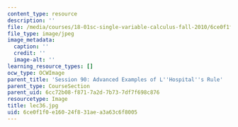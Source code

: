 ```yaml
---
content_type: resource
description: ''
file: /media/courses/18-01sc-single-variable-calculus-fall-2010/6ce0f1f0e16024f831aea3a63c6f8005_lec36.jpg
file_type: image/jpeg
image_metadata:
  caption: ''
  credit: ''
  image-alt: ''
learning_resource_types: []
ocw_type: OCWImage
parent_title: 'Session 90: Advanced Examples of L''Hospital''s Rule'
parent_type: CourseSection
parent_uid: 6cc72b08-f871-7a2d-7b73-7df7f698c876
resourcetype: Image
title: lec36.jpg
uid: 6ce0f1f0-e160-24f8-31ae-a3a63c6f8005
---
```

